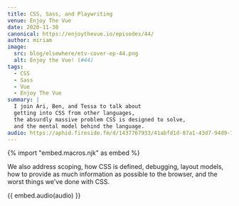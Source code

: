```yaml
---
title: CSS, Sass, and Playwriting
venue: Enjoy The Vue
date: 2020-11-30
canonical: https://enjoythevue.io/episodes/44/
author: miriam
image:
  src: blog/elsewhere/etv-cover-ep-44.png
  alt: Enjoy the Vue! (#44)
tags:
  - CSS
  - Sass
  - Vue
  - Enjoy The Vue
summary: |
  I join Ari, Ben, and Tessa to talk about
  getting into CSS from other languages,
  the absurdly massive problem CSS is designed to solve,
  and the mental model behind the language.
audio: https://aphid.fireside.fm/d/1437767933/41abfd1d-87a1-43d7-94d9-7fda3a5120e1/5cb7f3eb-086b-41fa-9940-5688a81b64f9.mp3
---
```


{% import "embed.macros.njk" as embed %}

We also address scoping, how CSS is defined, debugging, layout models,
how to provide as much information as possible to the browser,
and the worst things we've done with CSS.

{{ embed.audio(audio) }}
